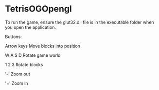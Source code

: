 # TetrisOGOpengl

To run the game, ensure the glut32.dll file is in the executable folder when you open the application. 

Buttons:

Arrow keys      Move blocks into position

W A S D         Rotate game world

1 2 3           Rotate blocks

'-'               Zoom out

'='               Zoom in
